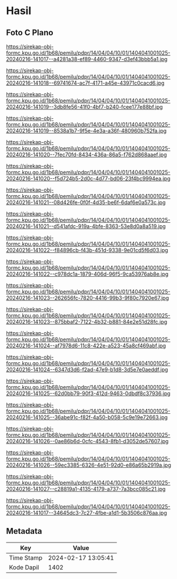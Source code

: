 # Hasil

## Foto C Plano

https://sirekap-obj-formc.kpu.go.id/1b68/pemilu/pdpr/14/04/04/10/01/1404041001025-20240216-141017--a4281a38-ef89-4460-9347-d3ef43bbb5a1.jpg

https://sirekap-obj-formc.kpu.go.id/1b68/pemilu/pdpr/14/04/04/10/01/1404041001025-20240216-141018--69741674-ac7f-4171-a45e-43971c0cacd6.jpg

https://sirekap-obj-formc.kpu.go.id/1b68/pemilu/pdpr/14/04/04/10/01/1404041001025-20240216-141019--3db8fe56-41f0-4bf7-b240-fcee177e88bf.jpg

https://sirekap-obj-formc.kpu.go.id/1b68/pemilu/pdpr/14/04/04/10/01/1404041001025-20240216-141019--8538a1b7-9f5e-4e3a-a36f-480960b752fa.jpg

https://sirekap-obj-formc.kpu.go.id/1b68/pemilu/pdpr/14/04/04/10/01/1404041001025-20240216-141020--7fec70fd-8434-436a-86a5-f762d868aaef.jpg

https://sirekap-obj-formc.kpu.go.id/1b68/pemilu/pdpr/14/04/04/10/01/1404041001025-20240216-141020--f5d724b5-2d0c-4d77-bd06-23f4bc9994ea.jpg

https://sirekap-obj-formc.kpu.go.id/1b68/pemilu/pdpr/14/04/04/10/01/1404041001025-20240216-141021--08d426fe-0f0f-4d35-be6f-6daf6e0a573c.jpg

https://sirekap-obj-formc.kpu.go.id/1b68/pemilu/pdpr/14/04/04/10/01/1404041001025-20240216-141021--d541afdc-919a-4bfe-8363-53e8d0a8a519.jpg

https://sirekap-obj-formc.kpu.go.id/1b68/pemilu/pdpr/14/04/04/10/01/1404041001025-20240216-141022--f84896cb-f43b-451d-9338-9e01cd5f6d03.jpg

https://sirekap-obj-formc.kpu.go.id/1b68/pemilu/pdpr/14/04/04/10/01/1404041001025-20240216-141022--c978dc1a-1879-406d-96f5-9ca53976ab8e.jpg

https://sirekap-obj-formc.kpu.go.id/1b68/pemilu/pdpr/14/04/04/10/01/1404041001025-20240216-141023--262656fc-7820-4416-99b3-9f80c7920e67.jpg

https://sirekap-obj-formc.kpu.go.id/1b68/pemilu/pdpr/14/04/04/10/01/1404041001025-20240216-141023--875bbaf2-7122-4b32-b881-84e2e51d28fc.jpg

https://sirekap-obj-formc.kpu.go.id/1b68/pemilu/pdpr/14/04/04/10/01/1404041001025-20240216-141024--af7978d6-11c8-422e-a523-45a8cf469abf.jpg

https://sirekap-obj-formc.kpu.go.id/1b68/pemilu/pdpr/14/04/04/10/01/1404041001025-20240216-141024--6347d3d6-f2ad-47e9-b1d8-3d5e7e0aeddf.jpg

https://sirekap-obj-formc.kpu.go.id/1b68/pemilu/pdpr/14/04/04/10/01/1404041001025-20240216-141025--62d0bb79-90f3-412d-9463-0dbdf8c37936.jpg

https://sirekap-obj-formc.kpu.go.id/1b68/pemilu/pdpr/14/04/04/10/01/1404041001025-20240216-141025--36abe91c-f82f-4a50-b058-5c9e19e72663.jpg

https://sirekap-obj-formc.kpu.go.id/1b68/pemilu/pdpr/14/04/04/10/01/1404041001025-20240216-141026--0ae86b6d-0cfc-4543-8fb1-d3052de57607.jpg

https://sirekap-obj-formc.kpu.go.id/1b68/pemilu/pdpr/14/04/04/10/01/1404041001025-20240216-141026--59ec3385-6326-4e51-92d0-e86a65b2919a.jpg

https://sirekap-obj-formc.kpu.go.id/1b68/pemilu/pdpr/14/04/04/10/01/1404041001025-20240216-141027--c28819a1-4135-4179-a737-7a3bcc085c21.jpg

https://sirekap-obj-formc.kpu.go.id/1b68/pemilu/pdpr/14/04/04/10/01/1404041001025-20240216-141017--34645dc3-7c27-4fbe-a1d1-5b3506c876aa.jpg


## Metadata

| Key        | Value               |
| ---------- | ------------------- |
| Time Stamp | 2024-02-17 13:05:41 |
| Kode Dapil | 1402                |



